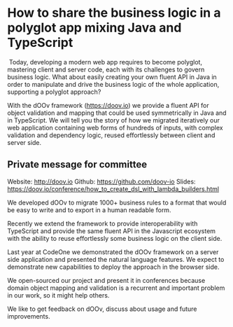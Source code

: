 # How to share the business logic in a polyglot app mixing Java and TypeScript
​
Today, developing a modern web app requires to become polyglot, mastering client and
server code, each with its challenges to govern business logic. 
What about easily creating your own fluent API in Java in order to manipulate and
drive the business logic of the whole application, supporting a polyglot approach? 

With the dOOv framework (https://doov.io) we provide a fluent API for object validation
and mapping that could be used symmetrically in Java and in TypeScript. 
We will tell you the story of how we migrated iteratively our web application
containing web forms of hundreds of inputs, with complex validation and dependency logic,
reused effortlessly between client and server side. 

## Private message for committee

Website: http://doov.io
Github: https://github.com/doov-io
Slides: https://doov.io/conference/how_to_create_dsl_with_lambda_builders.html


We developed dOOv to migrate 1000+ business rules to a format that would be easy to write
and to export in a human readable form.

Recently we extend the framework to provide interoperability with TypeScript and provide 
the same fluent API in the Javascript ecosystem with the ability to reuse effortlessly 
some business logic on the client side.

Last year at CodeOne we demonstrated the dOOv framework on a server side application and 
presented the natural language features. We expect to demonstrate new capabilities to 
deploy the approach in the browser side.

We open-sourced our project and present it in conferences because domain object mapping
and validation is a recurrent and important problem in our work, so it might help others.

We like to get feedback on dOOv, discuss about usage and future improvements.